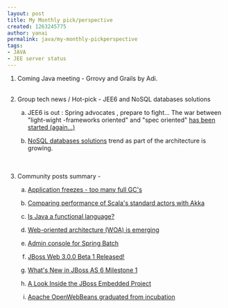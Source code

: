 ```yaml
---
layout: post
title: My Monthly pick/perspective
created: 1263245775
author: yanai
permalink: java/my-monthly-pickperspective
tags:
- JAVA
- JEE server status
---
```

<p>
<meta http-equiv="CONTENT-TYPE" content="text/html; charset=utf-8">
<title></title>
<meta name="GENERATOR" content="OpenOffice.org 3.1  (Linux)"> 	<style type="text/css">
	<!--
		@page { margin: 0.79in }
		P { margin-bottom: 0.08in }
		A:link { so-language: zxx }
	-->
	</style></meta>
</meta>
</p>
<ol>
    <li>
    <p>Coming Java meeting - Grrovy and 	Grails by Adi.<br />
    &nbsp;</p>
    </li>
    <li>
    <p>Group tech news / Hot-pick - JEE6 	and NoSQL databases solutions</p>
    <ol type="a">
        <li>
        <p>JEE6 is out : Spring advocates , prepare to fight... The war between &quot;light-wight -frameworks 		oriented&quot; and &quot;spec oriented&quot; <a href="http://in.relation.to/Bloggers/YouShouldUpgradeToJavaEE6">has 		been started (again...)</a></p>
        </li>
        <li>
        <p><a href="http://nosql-database.org/">NoSQL databases 		solutions</a> trend as part of the architecture is growing.<br />
        <br />
        &nbsp;</p>
        </li>
    </ol>
    </li>
    <li>
    <p>Community posts summary -</p>
    <ol type="a">
        <li>
        <p><a href="../../../../../../java/application-freezes-too-many-full-gcs">Application 		freezes - too many full GC's</a></p>
        </li>
        <li>
        <p><a href="../../../../../../java/blog/comparing-performance-scalas-standard-actors-with-akka">Comparing 		performance of Scala's standard actors with Akka</a></p>
        </li>
        <li>
        <p><a href="../../../../../../java/blog/java-a-functional-language">Is 		Java a functional language?</a></p>
        </li>
        <li>
        <p><a href="../../../../../../java/web-oriented-architecture-woa-emerging">Web-oriented 		architecture (WOA) is emerging</a></p>
        </li>
        <li>
        <p><a href="../../../../../../java/admin-console-spring-batch">Admin 		console for Spring Batch</a></p>
        </li>
        <li>
        <p><a href="../../../../../../java/jboss-web-300-beta-1-released">JBoss 		Web 3.0.0 Beta 1 Released!</a></p>
        </li>
        <li>
        <p><a href="../../../../../../java/whats-new-jboss-6-milestone-1">What's 		New in JBoss AS 6 Milestone 1 </a></p>
        </li>
        <li>
        <p><a href="../../../../../../java/a-look-inside-jboss-embedded-project">A 		Look Inside the JBoss Embedded Project</a></p>
        </li>
        <li>
        <p><a href="../../../../../../java/apache-openwebbeans-graduated-incubation">Apache 		OpenWebBeans graduated from incubation</a></p>
        </li>
    </ol>
    </li>
</ol>
